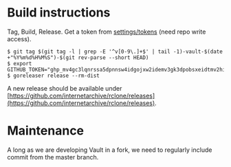 # Build instructions

Tag, Build, Release. Get a token from [settings/tokens](https://github.com/settings/tokens) (need repo write access).

```shell
$ git tag $(git tag -l | grep -E '^v[0-9\.]+$' | tail -1)-vault-$(date +"%Y%m%d%H%M%S")-$(git rev-parse --short HEAD)
$ export GITHUB_TOKEN="ghp_mv4gc3lqnrssa5dpnnsw4idgojxw2idemv3gk3dpobsxeidtmv2hi2lom5zqu"
$ goreleaser release --rm-dist
```

A new release should be available under [https://github.com/internetarchive/rclone/releases](https://github.com/internetarchive/rclone/releases).

# Maintenance

A long as we are developing Vault in a fork, we need to regularly include commit from the master branch.
